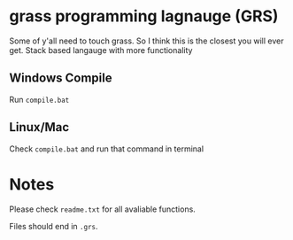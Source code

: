 # grass programming lagnauge (GRS)
Some of y'all need to touch grass. So I think this is the closest you will ever get.
Stack based langauge with more functionality

## Windows Compile
Run `compile.bat`

## Linux/Mac
Check `compile.bat` and run that command in terminal

# Notes
Please check `readme.txt` for all avaliable functions.

Files should end in `.grs`.
